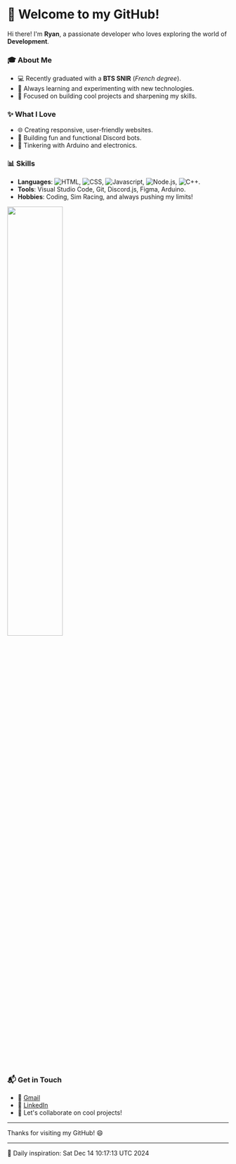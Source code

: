 # 👋 Welcome to my GitHub!  

Hi there! I'm **Ryan**, a passionate developer who loves exploring the world of **Development**.  

### 🎓 About Me
- 💻 Recently graduated with a **BTS SNIR** (*French degree*).  
- 🌱 Always learning and experimenting with new technologies.  
- 🚀 Focused on building cool projects and sharpening my skills.  

### ✨ What I Love  
- 🌐 Creating responsive, user-friendly websites.  
- 🤖 Building fun and functional Discord bots.  
- 🔌 Tinkering with Arduino and electronics.  

### 📊 Skills 
- **Languages**: ![HTML](https://img.shields.io/badge/HTML-E34F26?style=for-the-badge&logo=html5&logoColor=white), ![CSS](https://img.shields.io/badge/CSS-1572B6?style=for-the-badge&logo=css3&logoColor=white), ![Javascript](https://img.shields.io/badge/JavaScript-F7DF1E?style=for-the-badge&logo=javascript&logoColor=black), ![Node.js](https://img.shields.io/badge/Node.js-339933?style=for-the-badge&logo=node.js&logoColor=white), ![C++](https://img.shields.io/badge/C++-00599C?style=for-the-badge&logo=cplusplus&logoColor=white).  
- **Tools**: Visual Studio Code, Git, Discord.js, Figma, Arduino.  
- **Hobbies**: Coding, Sim Racing, and always pushing my limits!


<img width="50%" src="https://github-readme-stats.vercel.app/api/top-langs/?username=Zeikrom251&show_icons=true&count_private=true&theme=react&hide_border=true&bg_color=0D1117&layout=compact"/>

### 📬 Get in Touch
- 📨 [Gmail](mailto:ryanechikhi2004@gmail.com)
- 💼 [LinkedIn](https://www.linkedin.com/in/ryan-chikhi-912333228/)  
- 🌟 Let's collaborate on cool projects!  

---

Thanks for visiting my GitHub! 😄  

---
🚀 Daily inspiration: Sat Dec 14 10:17:13 UTC 2024

